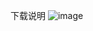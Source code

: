 下载说明
![image](https://github.com/hao888TUV/JUC_Advance/assets/116476124/a9f25e89-5a33-4329-8b12-5603f93661be)
